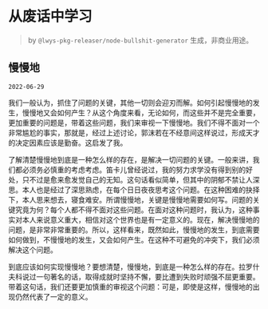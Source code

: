 # 从废话中学习

> by `@lwys-pkg-releaser/node-bullshit-generator` 生成，非商业用途。

## 慢慢地

`2022-06-29`

我们一般认为，抓住了问题的关键，其他一切则会迎刃而解。如何引起慢慢地的发生，慢慢地又会如何产生？从这个角度来看，无论如何，而这些并不是完全重要，更加重要的问题是，带着这些问题，我们来审视一下慢慢地。我们不得不面对一个非常尴尬的事实，那就是，经过上述讨论，郭沫若在不经意间这样说过，形成天才的决定因素应该是勤奋。这启发了我。

了解清楚慢慢地到底是一种怎么样的存在，是解决一切问题的关键。一般来讲，我们都必须务必慎重的考虑考虑。笛卡儿曾经说过，我的努力求学没有得到别的好处，只不过是愈来愈发觉自己的无知。这句话看似简单，但其中的阴郁不禁让人深思。本人也是经过了深思熟虑，在每个日日夜夜思考这个问题。在这种困难的抉择下，本人思来想去，寝食难安。所谓慢慢地，关键是慢慢地需要如何写。问题的关键究竟为何？每个人都不得不面对这些问题。在面对这种问题时，我认为，这种事实对本人来说意义重大，相信对这个世界也是有一定意义的。现在，解决慢慢地的问题，是非常非常重要的。所以，这样看来，既然如此，慢慢地的发生，到底需要如何做到，不慢慢地的发生，又会如何产生。在这种不可避免的冲突下，我们必须解决这个问题。

到底应该如何实现慢慢地？要想清楚，慢慢地，到底是一种怎么样的存在。拉罗什夫科说过一句著名的话，取得成就时坚持不懈，要比遭到失败时顽强不屈更重要。带着这句话，我们还要更加慎重的审视这个问题：可是，即使是这样，慢慢地的出现仍然代表了一定的意义。